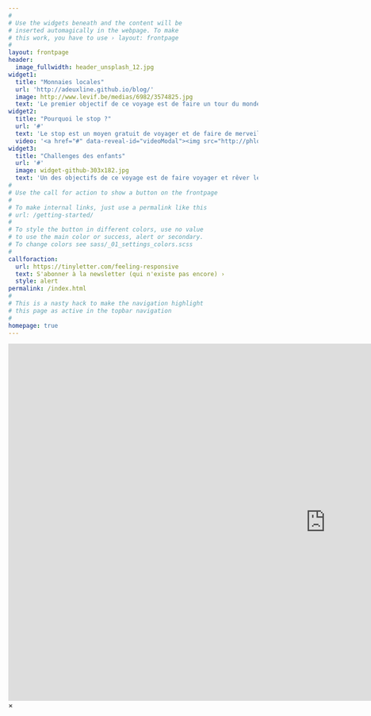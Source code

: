 ```yaml
---
#
# Use the widgets beneath and the content will be
# inserted automagically in the webpage. To make
# this work, you have to use › layout: frontpage
#
layout: frontpage
header:
  image_fullwidth: header_unsplash_12.jpg
widget1:
  title: "Monnaies locales"
  url: 'http://adeuxline.github.io/blog/'
  image: http://www.levif.be/medias/6982/3574825.jpg
  text: 'Le premier objectif de ce voyage est de faire un tour du monde des monnaies alternatives.'
widget2:
  title: "Pourquoi le stop ?"
  url: '#'
  text: 'Le stop est un moyen gratuit de voyager et de faire de merveilleuses rencontres.'
  video: '<a href="#" data-reveal-id="videoModal"><img src="http://phlow.github.io/feeling-responsive/images/start-video-feeling-responsive-302x182.jpg" width="302" height="182" alt=""/></a>'
widget3:
  title: "Challenges des enfants"
  url: '#'
  image: widget-github-303x182.jpg
  text: 'Un des objectifs de ce voyage est de faire voyager et rêver les enfants hospitalisés.'
#
# Use the call for action to show a button on the frontpage
#
# To make internal links, just use a permalink like this
# url: /getting-started/
#
# To style the button in different colors, use no value
# to use the main color or success, alert or secondary.
# To change colors see sass/_01_settings_colors.scss
#
callforaction:
  url: https://tinyletter.com/feeling-responsive
  text: S'abonner à la newsletter (qui n'existe pas encore) ›
  style: alert
permalink: /index.html
#
# This is a nasty hack to make the navigation highlight
# this page as active in the topbar navigation
#
homepage: true
---
```


<div id="videoModal" class="reveal-modal large" data-reveal="">
  <div class="flex-video widescreen vimeo" style="display: block;">
    <iframe width="1280" height="720" src="https://www.youtube.com/embed/3b5zCFSmVvU" frameborder="0" allowfullscreen></iframe>
  </div>
  <a class="close-reveal-modal">&#215;</a>
</div>
